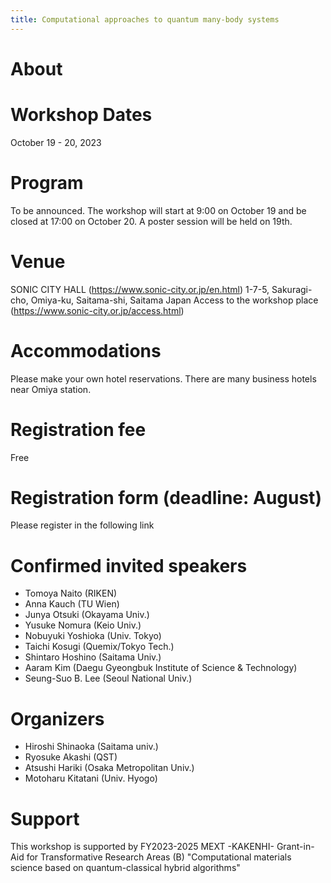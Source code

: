 ```yaml
---
title: Computational approaches to quantum many-body systems
---
```


# About

# Workshop Dates 
October 19 - 20, 2023

# Program
To be announced. 
The workshop will start at 9:00 on October 19 and be closed at 17:00 on October 20.
A poster session will be held on 19th.

# Venue
SONIC CITY HALL (https://www.sonic-city.or.jp/en.html)
1-7-5, Sakuragi-cho, Omiya-ku, Saitama-shi, Saitama Japan
Access to the workshop place (https://www.sonic-city.or.jp/access.html)

# Accommodations
Please make your own hotel reservations. There are many business hotels near Omiya station.

# Registration fee
Free

# Registration form (deadline: August) 
Please register in the following link  

# Confirmed invited speakers

* Tomoya Naito (RIKEN)
* Anna Kauch (TU Wien)
* Junya Otsuki (Okayama Univ.)
* Yusuke Nomura (Keio Univ.)
* Nobuyuki Yoshioka (Univ. Tokyo)
* Taichi Kosugi (Quemix/Tokyo Tech.)
* Shintaro Hoshino (Saitama Univ.)
* Aaram Kim (Daegu Gyeongbuk Institute of Science & Technology)
* Seung-Suo B. Lee (Seoul National Univ.)

# Organizers

* Hiroshi Shinaoka (Saitama univ.)
* Ryosuke Akashi (QST)
* Atsushi Hariki (Osaka Metropolitan Univ.)
* Motoharu Kitatani (Univ. Hyogo)
<!--
* Kota Ido (Univ. Tokyo)
* Tsuyoshi Okubo (Univ. Tokyo)
-->

# Support
This workshop is supported by 
FY2023-2025 MEXT -KAKENHI- Grant-in-Aid for Transformative Research Areas (B)
"Computational materials science based on quantum-classical hybrid algorithms"
